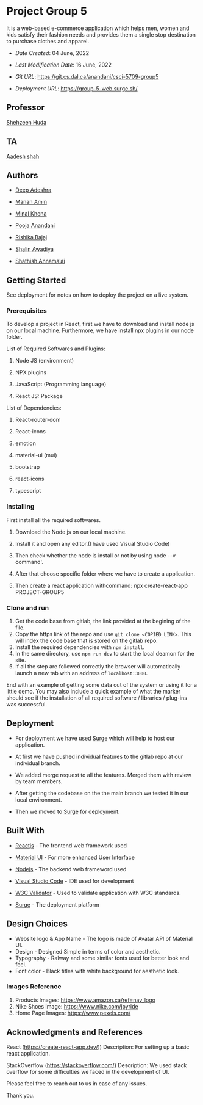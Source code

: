 # Project Group 5

It is a web-based e-commerce application which helps men, women and kids satisfy their fashion needs and
provides them a single stop destination to purchase clothes and apparel.

- _Date Created_: 04 June, 2022

- _Last Modification Date_: 16 June, 2022

- _Git URL_: https://git.cs.dal.ca/anandani/csci-5709-group5

- _Deployment URL_: https://group-5-web.surge.sh/

## Professor

[Shehzeen Huda](sh655624@dal.ca)

## TA

[Aadesh shah](ad735938@dal.ca)


## Authors

- [Deep Adeshra](dp974154@dal.ca)

- [Manan Amin](manan.amin@dal.ca)

- [Minal Khona](mn977442@dal.ca)

- [Pooja Anandani](pooja.anandani@dal.ca)

- [Rishika Bajaj](rs348937@dal.ca)

- [Shalin Awadiya](shalin.awadiya@dal.ca)

- [Shathish Annamalai](sh495601@dal.ca)

## Getting Started

See deployment for notes on how to deploy the project on a live system.

### Prerequisites

To develop a project in React, first we have to download and install node js on our local machine. Furthermore, we have install npx plugins in our node folder.

List of Required Softwares and Plugins:

1.  Node JS (environment)

2.  NPX plugins

3.  JavaScript (Programming language)

4.  React JS: Package

List of Dependencies:

1. React-router-dom

2. React-icons

3. emotion

4. material-ui (mui)

5. bootstrap

6. react-icons

8. typescript

### Installing

First install all the required softwares.

1.  Download the Node js on our local machine.

2.  Install it and open any editor.(I have used Visual Studio Code)

3.  Then check whether the node is install or not by using node --v command'.

4.  After that choose specific folder where we have to create a application.

5.  Then create a react application withcommand: npx create-react-app PROJECT-GROUP5

### Clone and run

1. Get the code base from gitlab, the link provided at the begining of the file.
2. Copy the https link of the repo and use `git clone <COPIED_LINK>`. This will index the code base that is stored on the gitlab repo.
3. Install the required dependencies with `npm install`.
4. In the same directory, use `npm run dev` to start the local deamon for the site.
5. If all the step are followed correctly the browser will automatically launch a new tab with an address of `localhost:3000`.

End with an example of getting some data out of the system or using it for a little demo. You may also include a quick example of what the marker should see if the installation of all required software / libraries / plug-ins was successful.

## Deployment

- For deployment we have used [Surge](https://surge.sh/) which will help to host our application.

- At first we have pushed individual features to the gitlab repo at our individual branch.

- We added merge request to all the features. Merged them with review by team members.

- After getting the codebase on the the main branch we tested it in our local environment.

- Then we moved to [Surge](https://surge.sh/) for deployment.

## Built With

- [Reactjs](https://reactjs.org/docs/getting-started.html) - The frontend web framework used

- [Material UI](https://mui.com/) - For more enhanced User Interface

- [Nodejs](https://nodejs.org/en/docs/) - The backend web frameword used

- [Visual Studio Code](https://code.visualstudio.com/) - IDE used for development

- [W3C Validator](https://validator.w3.org/) - Used to validate application with W3C standards.

- [Surge](https://surge.sh/) - The deployment platform


## Design Choices

- Website logo & App Name - The logo is made of Avatar API of Material UI.
- Design - Designed Simple in terms of color and aesthetic.
- Typography - Ralway and some similar fonts used for better look and feel.
- Font color - Black titles with white background for aesthetic look.

### Images Reference

1. Products Images: https://www.amazon.ca/ref=nav_logo
2. Nike Shoes Image: https://www.nike.com/joyride
3. Home Page Images: https://www.pexels.com/

## Acknowledgments and References

React (https://create-react-app.dev/))
Description: For setting up a basic react application.

StackOverflow (https://stackoverflow.com/)
Description: We used stack overflow for some difficulties we faced in the development of UI.

Please feel free to reach out to us in case of any issues.

Thank you.
